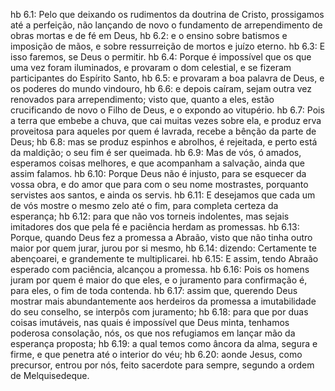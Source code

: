 hb 6.1: Pelo que deixando os rudimentos da doutrina de Cristo, prossigamos até a perfeição, não lançando de novo o fundamento de arrependimento de obras mortas e de fé em Deus,
hb 6.2: e o ensino sobre batismos e imposição de mãos, e sobre ressurreição de mortos e juízo eterno.
hb 6.3: E isso faremos, se Deus o permitir.
hb 6.4: Porque é impossível que os que uma vez foram iluminados, e provaram o dom celestial, e se fizeram participantes do Espírito Santo,
hb 6.5: e provaram a boa palavra de Deus, e os poderes do mundo vindouro,
hb 6.6: e depois caíram, sejam outra vez renovados para arrependimento; visto que, quanto a eles, estão crucificando de novo o Filho de Deus, e o expondo ao vitupério.
hb 6.7: Pois a terra que embebe a chuva, que cai muitas vezes sobre ela, e produz erva proveitosa para aqueles por quem é lavrada, recebe a bênção da parte de Deus;
hb 6.8: mas se produz espinhos e abrolhos, é rejeitada, e perto está da maldição; o seu fim é ser queimada.
hb 6.9: Mas de vós, ó amados, esperamos coisas melhores, e que acompanham a salvação, ainda que assim falamos.
hb 6.10: Porque Deus não é injusto, para se esquecer da vossa obra, e do amor que para com o seu nome mostrastes, porquanto servistes aos santos, e ainda os servis.
hb 6.11: E desejamos que cada um de vós mostre o mesmo zelo até o fim, para completa certeza da esperança;
hb 6.12: para que não vos torneis indolentes, mas sejais imitadores dos que pela fé e paciência herdam as promessas.
hb 6.13: Porque, quando Deus fez a promessa a Abraão, visto que não tinha outro maior por quem jurar, jurou por si mesmo,
hb 6.14: dizendo: Certamente te abençoarei, e grandemente te multiplicarei.
hb 6.15: E assim, tendo Abraão esperado com paciência, alcançou a promessa.
hb 6.16: Pois os homens juram por quem é maior do que eles, e o juramento para confirmação é, para eles, o fim de toda contenda.
hb 6.17: assim que, querendo Deus mostrar mais abundantemente aos herdeiros da promessa a imutabilidade do seu conselho, se interpôs com juramento;
hb 6.18: para que por duas coisas imutáveis, nas quais é impossível que Deus minta, tenhamos poderosa consolação, nós, os que nos refugiamos em lançar mão da esperança proposta;
hb 6.19: a qual temos como âncora da alma, segura e firme, e que penetra até o interior do véu;
hb 6.20: aonde Jesus, como precursor, entrou por nós, feito sacerdote para sempre, segundo a ordem de Melquisedeque.
